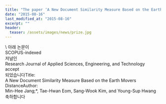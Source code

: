 ```yaml
---
title: "The paper ‘A New Document Similarity Measure Based on the Earth Movers Distance' has been accepted in Research Journal of Applied Sciences, Engineering, and Technol"
date: "2015-08-16"
last_modified_at: "2015-08-16"
excerpt: ""
header:
  teaser: /assets/images/news/prize.jpg
---
```

\\
아래 논문이<br>SCOPUS-indexed<br>저널인<br>Research Journal of Applied Sciences, Engineering, and Technology<br>accept<br>되었습니다Title:<br>A New Document Similarity Measure Based on the Earth Movers DistanceAuthor:<br>Min-Hee Jang;*, Tae-Hwan Eom, Sang-Wook Kim, and Young-Sup Hwang<br>축하합니다